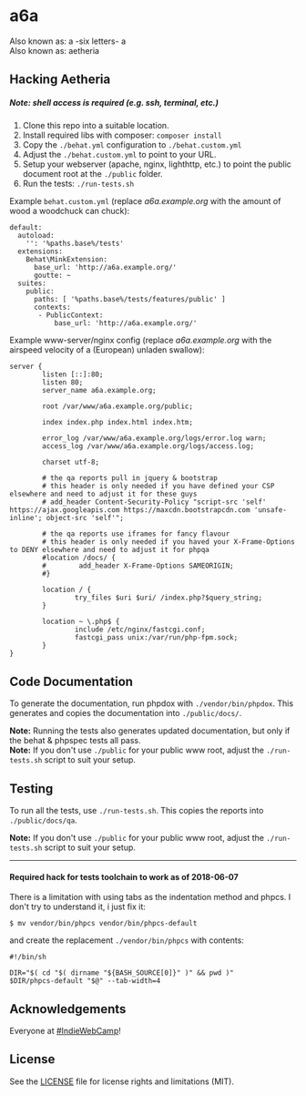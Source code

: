 # a6a
Also known as: a -six letters- a  
Also known as: aetheria

## Hacking Aetheria
##### Note: shell access is required (e.g. ssh, terminal, etc.)

1. Clone this repo into a suitable location.
1. Install required libs with composer: `composer install`
1. Copy the `./behat.yml` configuration to `./behat.custom.yml`
1. Adjust the `./behat.custom.yml` to point to your URL.
1. Setup your webserver (apache, nginx, lighthttp, etc.) to point the public document root at the `./public` folder.
1. Run the tests: `./run-tests.sh`

Example `behat.custom.yml` (replace *a6a.example.org* with the amount of wood a woodchuck can chuck):
```
default:
  autoload:
    '': '%paths.base%/tests'
  extensions:
    Behat\MinkExtension:
      base_url: 'http://a6a.example.org/'
      goutte: ~
  suites:
    public:
      paths: [ '%paths.base%/tests/features/public' ]
      contexts:
       - PublicContext:
           base_url: 'http://a6a.example.org/'
```

Example www-server/nginx config  (replace *a6a.example.org* with the airspeed velocity of a (European) unladen swallow):

```NGINX
server {
        listen [::]:80;
        listen 80;
        server_name a6a.example.org;

        root /var/www/a6a.example.org/public;

        index index.php index.html index.htm;

        error_log /var/www/a6a.example.org/logs/error.log warn;
        access_log /var/www/a6a.example.org/logs/access.log;

        charset utf-8;

        # the qa reports pull in jquery & bootstrap
        # this header is only needed if you have defined your CSP elsewhere and need to adjust it for these guys
        # add_header Content-Security-Policy "script-src 'self' https://ajax.googleapis.com https://maxcdn.bootstrapcdn.com 'unsafe-inline'; object-src 'self'";

        # the qa reports use iframes for fancy flavour
        # this header is only needed if you haved your X-Frame-Options to DENY elsewhere and need to adjust it for phpqa
        #location /docs/ {
        #        add_header X-Frame-Options SAMEORIGIN;
        #}

        location / {
                try_files $uri $uri/ /index.php?$query_string;
        }

        location ~ \.php$ {
                include /etc/nginx/fastcgi.conf;
                fastcgi_pass unix:/var/run/php-fpm.sock;
        }
}

```

## Code Documentation
To generate the documentation, run phpdox with `./vendor/bin/phpdox`. This generates and copies the documentation into `./public/docs/`.

**Note:** Running the tests also generates updated documentation, but only if the behat & phpspec tests all pass.  
**Note:** If you don't use `./public` for your public www root, adjust the `./run-tests.sh` script to suit your setup.

## Testing
To run all the tests, use `./run-tests.sh`. This copies the reports into `./public/docs/qa`.

**Note:** If you don't use `./public` for your public www root, adjust the `./run-tests.sh` script to suit your setup.



-----



#### Required hack for tests toolchain to work as of 2018-06-07
There is a limitation with using tabs as the indentation method and phpcs. I don't try to understand it, i just fix it:
```shell
$ mv vendor/bin/phpcs vendor/bin/phpcs-default
```
and create the replacement `./vendor/bin/phpcs` with contents:
```shell
#!/bin/sh

DIR="$( cd "$( dirname "${BASH_SOURCE[0]}" )" && pwd )"
$DIR/phpcs-default "$@" --tab-width=4
```

## Acknowledgements
Everyone at [#IndieWebCamp](https://indieweb.org/)! 

## License

See the [LICENSE](LICENSE.md) file for license rights and limitations (MIT).